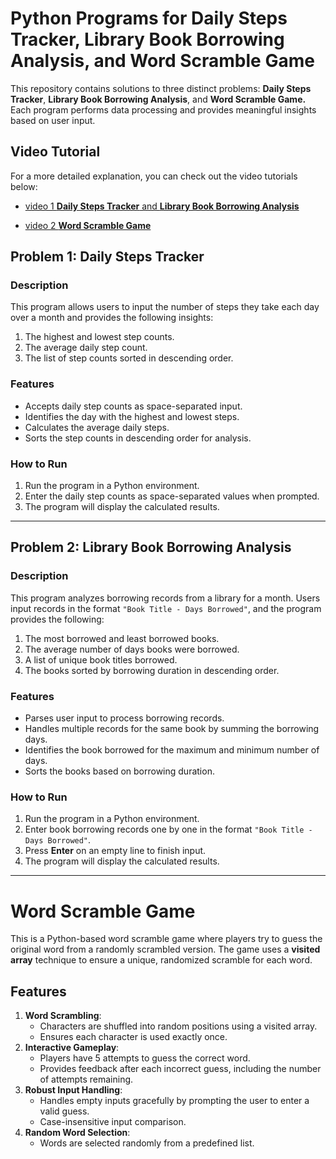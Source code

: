 # Python Programs for Daily Steps Tracker, Library Book Borrowing Analysis, and Word Scramble Game
This repository contains solutions to three distinct problems: **Daily Steps Tracker**, **Library Book Borrowing Analysis**, and **Word Scramble Game.** Each program performs data processing and provides meaningful insights based on user input.

## Video Tutorial
For a more detailed explanation, you can check out the video tutorials below:
- [video 1 **Daily Steps Tracker** and **Library Book Borrowing Analysis**]()
* [video 2 **Word Scramble Game**]()

## Problem 1: Daily Steps Tracker
### Description
This program allows users to input the number of steps they take each day over a month and provides the following insights:
1. The highest and lowest step counts.
2. The average daily step count.
3. The list of step counts sorted in descending order.

### Features
- Accepts daily step counts as space-separated input.
- Identifies the day with the highest and lowest steps.
- Calculates the average daily steps.
- Sorts the step counts in descending order for analysis.

### How to Run
1. Run the program in a Python environment.
2. Enter the daily step counts as space-separated values when prompted.
3. The program will display the calculated results.
---

## Problem 2: Library Book Borrowing Analysis
### Description
This program analyzes borrowing records from a library for a month. Users input records in the format `"Book Title - Days Borrowed"`, and the program provides the following:
1. The most borrowed and least borrowed books.
2. The average number of days books were borrowed.
3. A list of unique book titles borrowed.
4. The books sorted by borrowing duration in descending order.

### Features
- Parses user input to process borrowing records.
- Handles multiple records for the same book by summing the borrowing days.
- Identifies the book borrowed for the maximum and minimum number of days.
- Sorts the books based on borrowing duration.

### How to Run
1. Run the program in a Python environment.
2. Enter book borrowing records one by one in the format `"Book Title - Days Borrowed"`.
3. Press **Enter** on an empty line to finish input.
4. The program will display the calculated results.
---

# Word Scramble Game
This is a Python-based word scramble game where players try to guess the original word from a randomly scrambled version. The game uses a **visited array** technique to ensure a unique, randomized scramble for each word.

## Features

1. **Word Scrambling**:
   - Characters are shuffled into random positions using a visited array.
   - Ensures each character is used exactly once.
2. **Interactive Gameplay**:
   - Players have 5 attempts to guess the correct word.
   - Provides feedback after each incorrect guess, including the number of attempts remaining.
3. **Robust Input Handling**:
   - Handles empty inputs gracefully by prompting the user to enter a valid guess.
   - Case-insensitive input comparison.
4. **Random Word Selection**:
   - Words are selected randomly from a predefined list.





